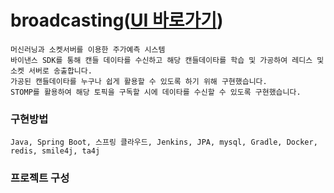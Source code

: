 # broadcasting([UI 바로가기]((http://jaebum7396.iptime.org:3000/broadcast/main)))
    머신러닝과 소켓서버를 이용한 주가예측 시스템
    바이낸스 SDK를 통해 캔들 데이타를 수신하고 해당 캔들데이타를 학습 및 가공하여 레디스 및 소켓 서버로 송출합니다.  
    가공된 캔들데이타를 누구나 쉽게 활용할 수 있도록 하기 위해 구현했습니다.  
    STOMP를 활용하여 해당 토픽을 구독할 시에 데이타를 수신할 수 있도록 구현했습니다.  

### 구현방법
```
Java, Spring Boot, 스프링 클라우드, Jenkins, JPA, mysql, Gradle, Docker, redis, smile4j, ta4j 
```
### 프로젝트 구성


